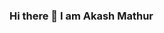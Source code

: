 ### Hi there 👋 I am Akash Mathur
<!--
**akashmathur-2212/akashmathur-2212** is a ✨ _special_ ✨ repository because its `README.md` (this file) appears on your GitHub profile.

#### About Me 
- An Electronics engineer and a post graduate in Finance. 
- Passionate about solving business problems using data driven approaches and presenting it. 
- Well versed with analytics tools like Python, R and Tableau. 
- Avid learner and really fascinated by the research happening in the Data Science/ML space & I try my level best to keep up with the advances.

#### Professional Experience
I have over 5 years of experience in the field of Data Analytics in Banking and Finance domain. Currently, I work at Bank of America in Strategy and Governance team within Global Valuation Group. My responsibility includes oversight of valuation framework, reporting, and data analytics. These results are presented to regulators, auditors and senior management.
Earlier, I was associated with Credit Suisse’s Global Markets Client Strategy & Management team. My work inolved in delivering client intelligence/analytics to senior management to measure progress against client strategic goals.  

🤝 I’m looking to collaborate on Data science and Artifical Intelligence Research Projects.

#### Let's Connect and Learn together
